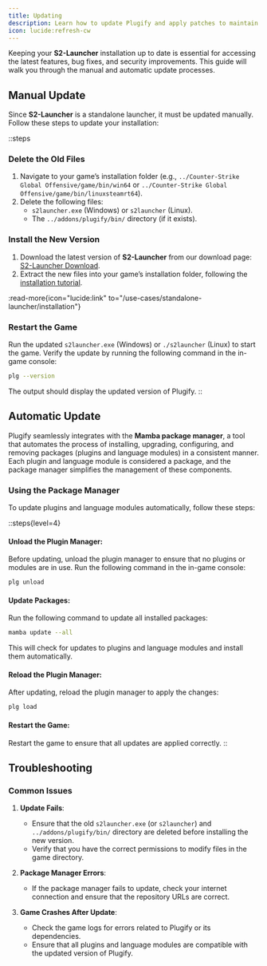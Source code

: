 ```yaml
---
title: Updating
description: Learn how to update Plugify and apply patches to maintain compatibility with game updates.
icon: lucide:refresh-cw
---
```


Keeping your **S2-Launcher** installation up to date is essential for accessing the latest features, bug fixes, and security improvements. This guide will walk you through the manual and automatic update processes.

## **Manual Update**

Since **S2-Launcher** is a standalone launcher, it must be updated manually. Follow these steps to update your installation:

::steps
### **Delete the Old Files**
1. Navigate to your game’s installation folder (e.g., `../Counter-Strike Global Offensive/game/bin/win64` or `../Counter-Strike Global Offensive/game/bin/linuxsteamrt64`).
2. Delete the following files:
    - `s2launcher.exe` (Windows) or `s2launcher` (Linux).
    - The `../addons/plugify/bin/` directory (if it exists).

### **Install the New Version**
1. Download the latest version of **S2-Launcher** from our download page:  
   [S2-Launcher Download](https://github.com/untrustedmodders/plugify-source2-launcher).
2. Extract the new files into your game’s installation folder, following the [installation tutorial](/use-cases/standalone-launcher/installation/).

:read-more{icon="lucide:link" to="/use-cases/standalone-launcher/installation"}

### **Restart the Game**
Run the updated `s2launcher.exe` (Windows) or `./s2launcher` (Linux) to start the game. Verify the update by running the following command in the in-game console:

```bash
plg --version
```

The output should display the updated version of Plugify.
::

## **Automatic Update**

Plugify seamlessly integrates with the **Mamba package manager**, a tool that automates the process of installing, upgrading, configuring, and removing packages (plugins and language modules) in a consistent manner. Each plugin and language module is considered a package, and the package manager simplifies the management of these components.

### **Using the Package Manager**
To update plugins and language modules automatically, follow these steps:

::steps{level=4}
#### **Unload the Plugin Manager**:  
   Before updating, unload the plugin manager to ensure that no plugins or modules are in use. Run the following command in the in-game console:

   ```bash
   plg unload
   ```

#### **Update Packages**:  
   Run the following command to update all installed packages:

   ```bash
   mamba update --all
   ```

   This will check for updates to plugins and language modules and install them automatically.

#### **Reload the Plugin Manager**:  
   After updating, reload the plugin manager to apply the changes:

   ```bash
   plg load
   ```

#### **Restart the Game**:  
   Restart the game to ensure that all updates are applied correctly.
::

## **Troubleshooting**

### **Common Issues**
1. **Update Fails**:
    - Ensure that the old `s2launcher.exe` (or `s2launcher`) and `../addons/plugify/bin/` directory are deleted before installing the new version.
    - Verify that you have the correct permissions to modify files in the game directory.

2. **Package Manager Errors**:
    - If the package manager fails to update, check your internet connection and ensure that the repository URLs are correct.

3. **Game Crashes After Update**:
    - Check the game logs for errors related to Plugify or its dependencies.
    - Ensure that all plugins and language modules are compatible with the updated version of Plugify.